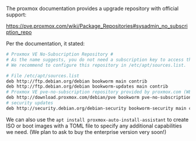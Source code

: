 The proxmox documentation provides a upgrade repository with official support:

https://pve.proxmox.com/wiki/Package_Repositories#sysadmin_no_subscription_repo

Per the documentation, it stated:

```bash
# Proxmox VE No-Subscription Repository #
# As the name suggests, you do not need a subscription key to access this repository. It can be used for testing and non-production use. It’s not recommended to use this on production servers, as these packages are not always as heavily tested and validated.
# We recommend to configure this repository in /etc/apt/sources.list.

# File /etc/apt/sources.list
deb http://ftp.debian.org/debian bookworm main contrib
deb http://ftp.debian.org/debian bookworm-updates main contrib
# Proxmox VE pve-no-subscription repository provided by proxmox.com (WE PLAN TO wget2 THIS URL to upgrade from 8.4.0 to 8.4.1!!!)
deb http://download.proxmox.com/debian/pve bookworm pve-no-subscription
# security updates
deb http://security.debian.org/debian-security bookworm-security main contrib
```

We can also use the ```apt install proxmox-auto-install-assistant``` to create ISO or boot images with a TOML file to specify any additional capabilities we need. (We plan to ask to buy the enterprise version very soon!)

